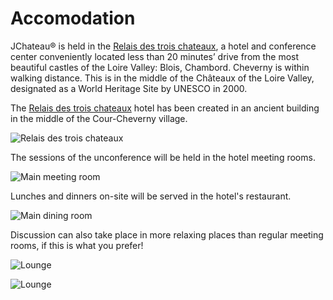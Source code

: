 # Accomodation

<!-- MACRO{snippet|debug=false|ignoreDownloadError=false|verbatim=false|file=src/site/resources/fragments/breadcrum.snippet.html} -->

JChateau® is held in the [Relais des trois chateaux](https://www.relaisdestroischateaux.com/), a hotel and conference center conveniently located less than 20 minutes’ drive from the most beautiful castles of the Loire Valley: Blois, Chambord. Cheverny is within walking distance. This is in the middle of the Châteaux of the Loire Valley, designated as a World Heritage Site by UNESCO in 2000.

The [Relais des trois chateaux](https://www.relaisdestroischateaux.com/) hotel has been created in an ancient building in the middle of the Cour-Cheverny village. 

![Relais des trois chateaux](images/01_relais-des-trois-chateaux_red.jpg)

The sessions of the unconference will be held in the hotel meeting rooms.

![Main meeting room](images/02_main-room_red.jpg)

Lunches and dinners on-site will be served in the hotel's restaurant.

![Main dining room](images/03_dining-room_red.jpg)

Discussion can also take place in more relaxing places than regular meeting rooms, if this is what you prefer!

![Lounge](images/06_lounge_red.jpg)

![Lounge](images/05_lounge_red.jpg)
